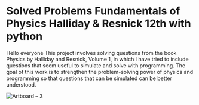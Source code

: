 # Solved Problems Fundamentals of Physics Halliday & Resnick 12th with python
Hello everyone
This project involves solving questions from the book Physics by Halliday and Resnick, Volume 1, in which I have tried to include questions that seem useful to simulate and solve with programming. 
The goal of this work is to strengthen the problem-solving power of physics and programming so that questions that can be simulated can be better understood.

![Artboard – 3](https://github.com/user-attachments/assets/e46e91a1-45d5-4149-86ce-d02ce0156eba)
